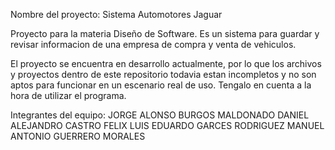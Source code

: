 Nombre del proyecto: Sistema Automotores Jaguar

Proyecto para la materia Diseño de Software. Es un sistema para guardar y revisar informacion de una empresa de compra y venta de vehiculos.

El proyecto se encuentra en desarrollo actualmente, por lo que los archivos y proyectos dentro de este repositorio todavia estan incompletos y no son aptos para funcionar en un escenario real de uso. Tengalo en cuenta a la hora de utilizar el programa.

Integrantes del equipo:
JORGE ALONSO BURGOS MALDONADO
DANIEL ALEJANDRO CASTRO FELIX
LUIS EDUARDO GARCES RODRIGUEZ
MANUEL ANTONIO GUERRERO MORALES

